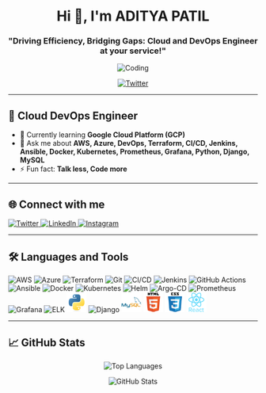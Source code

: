 <!-- Optional: Header Banner -->
<!-- [![MasterHead](https://1.bp.blogspot.com/-7A4WynwLsM...)](https://itzaadiiiii.io) -->

<h1 align="center">Hi 👋, I'm ADITYA PATIL</h1>
<h3 align="center">"Driving Efficiency, Bridging Gaps: Cloud and DevOps Engineer at your service!"</h3>

<p align="center">
  <img src="https://cdn.dribbble.com/users/1162077/screenshots/3848914/programmer.gif" alt="Coding" width="400" />
</p>

<p align="center">
  <a href="https://x.com/itzaadiiiii_" target="_blank">
    <img src="https://img.shields.io/twitter/follow/itzaadiiiii_?logo=twitter&style=for-the-badge" alt="Twitter" />
  </a>
</p>

---

## 🔭 Cloud DevOps Engineer

- 🌱 Currently learning **Google Cloud Platform (GCP)**
- 💬 Ask me about **AWS, Azure, DevOps, Terraform, CI/CD, Jenkins, Ansible, Docker, Kubernetes, Prometheus, Grafana, Python, Django, MySQL**
- ⚡ Fun fact: **Talk less, Code more**

---

## 🌐 Connect with me

<p align="left">
  <a href="https://twitter.com/itzaadiiiii_" target="_blank">
    <img src="https://raw.githubusercontent.com/rahuldkjain/github-profile-readme-generator/master/src/images/icons/Social/twitter.svg" alt="Twitter" height="30" width="40" />
  </a>
  <a href="https://www.linkedin.com/in/aadiityapatil420/" target="_blank">
    <img src="https://raw.githubusercontent.com/rahuldkjain/github-profile-readme-generator/master/src/images/icons/Social/linked-in-alt.svg" alt="LinkedIn" height="30" width="40" />
  </a>
  <a href="https://instagram.com/itzaadiiiii_" target="_blank">
    <img src="https://raw.githubusercontent.com/rahuldkjain/github-profile-readme-generator/master/src/images/icons/Social/instagram.svg" alt="Instagram" height="30" width="40" />
  </a>
</p>

---

## 🛠️ Languages and Tools

<p align="left">
  <img src="https://www.vectorlogo.zone/logos/amazon_aws/amazon_aws-icon.svg" alt="AWS" width="40" height="40"/>
  <img src="https://www.vectorlogo.zone/logos/microsoft_azure/microsoft_azure-icon.svg" alt="Azure" width="40" height="40"/>
  <img src="https://www.vectorlogo.zone/logos/terraformio/terraformio-icon.svg" alt="Terraform" width="40" height="40"/>
  <img src="https://www.vectorlogo.zone/logos/git-scm/git-scm-icon.svg" alt="Git" width="40" height="40"/>
  <img src="https://imgs.search.brave.com/X-gc54tj5zwabhRm6NiybvGuIvBuY80rXIz_RwgChzo/rs:fit:860:0:0:0/g:ce/aHR0cHM6Ly93d3cu/c2h1dHRlcnN0b2Nr/LmNvbS9pbWFnZS12/ZWN0b3IvdmVjdG9y/LWlsbHVzdHJhdGlv/bi1jaS1jZC1jb250/aW51b3VzLTI2MG53/LTIyNDM5OTExMzEu/anBn" alt="CI/CD" width="40" height="40"/>
  <img src="https://cdn.worldvectorlogo.com/logos/jenkins-1.svg" alt="Jenkins" width="40" height="40"/>
  <img src="https://avatars.githubusercontent.com/u/44036562?s=200&v=4" alt="GitHub Actions" width="40" height="40"/>
  <img src="https://imgs.search.brave.com/bhzYzyP9LcMSyCMeQ8-UPH8Vkql-egMNVaRJXI4izYo/rs:fit:860:0:0:0/g:ce/aHR0cHM6Ly9pY29u/LmljZXBhbmVsLmlv/L1RlY2hub2xvZ3kv/c3ZnL0Fuc2libGUu/c3Zn" alt="Ansible" width="40" height="40"/>
  <img src="https://imgs.search.brave.com/stfUnjoNhMd6iTS3lwV7nDIwKu7SDS670RGBOWdjg1s/rs:fit:860:0:0:0/g:ce/aHR0cHM6Ly9jZG4u/aWNvbnNjb3V0LmNv/bS9pY29uL2ZyZWUv/cG5nLTI1Ni9mcmVl/LWRvY2tlci1sb2dv/LWljb24tZG93bmxv/YWQtaW4tc3ZnLXBu/Zy1naWYtZmlsZS1m/b3JtYXRzLS1icmFu/ZC1kZXZlbG9wbWVu/dC10b29scy1wYWNr/LWxvZ29zLWljb25z/LTIyNjA5MS5wbmc_/Zj13ZWJwJnc9MjU2" alt="Docker" width="40" height="40"/>
  <img src="https://imgs.search.brave.com/o9TjXTGve5VbrxwRJJhN7ZIUfC_gy8VWjbL7EbA4Tdo/rs:fit:860:0:0:0/g:ce/aHR0cHM6Ly9zdHls/ZXMucmVkZGl0bWVk/aWEuY29tL3Q1XzMz/ZjY4L3N0eWxlcy9j/b21tdW5pdHlJY29u/X28zdG9jNmVheWli/YjEucG5nP3dpZHRo/PTQ4JmhlaWdodD00/OCZmcmFtZT0xJmF1/dG89d2VicCZjcm9w/PTQ4OjQ4LHNtYXJ0/JnM9ZTU2MzYwMDVj/NmNhZjQ4ZmM4ZmJh/NWZmNGQ2MzY3MDUz/ZjhjMjgxMA" alt="Kubernetes" width="40" height="40"/>
  <img src="https://imgs.search.brave.com/THHxUyLhHUAlNdxdBFqrJ2flCfRGu1gfp4HyzklOEQs/rs:fit:860:0:0:0/g:ce/aHR0cHM6Ly9oZWxt/LnNoL2ltZy9oZWxt/LnN2Zw" alt="Helm" width="40" height="40"/>
  <img src="https://imgs.search.brave.com/FNvSR1fiGs18al_kaAdd3BE9JXLTuWBPA54Fhk4kZIs/rs:fit:860:0:0:0/g:ce/aHR0cHM6Ly93d3cu/d2VzY2FsZS5mci9o/cy1mcy9odWJmcy9h/cmdvLWljb24tY29s/b3IucG5nP3dpZHRo/PTMwMCZoZWlnaHQ9/MzAwJm5hbWU9YXJn/by1pY29uLWNvbG9y/LnBuZw" alt="Argo-CD" width="40" height="40"/>
  <img src="https://imgs.search.brave.com/S17zZKE7zmDNm7MGLMnJUY7plTZhTcACWCCeryhbBLg/rs:fit:860:0:0:0/g:ce/aHR0cHM6Ly9ncmFm/YW5hLmNvbS9hcGkv/cGx1Z2lucy9wcm9t/ZXRoZXVzL3ZlcnNp/b25zLzUuMC4wL2xv/Z29zL2xhcmdl" alt="Prometheus" width="40" height="40"/>
  <img src="https://imgs.search.brave.com/tkeFNHWwgRm3e39qKl-pYqYtBTLv1x8gqEKdUjoh0AQ/rs:fit:860:0:0:0/g:ce/aHR0cHM6Ly9pbWFn/ZXMuaWNvbi1pY29u/cy5jb20vMjY5OS9Q/TkcvOTYvZ3JhZmFu/YV9sb2dvX2ljb25f/MTcxMDQ4LnBuZw" alt="Grafana" width="40" height="40"/>
  <img src="https://imgs.search.brave.com/jv0eYO3rZeXViMd98w8GCmnfWN6nay2C1jAd3CmyeRA/rs:fit:860:0:0:0/g:ce/aHR0cHM6Ly9saDct/cnQuZ29vZ2xldXNl/cmNvbnRlbnQuY29t/L2RvY3N6L0FEXzRu/WGUtUjJ0T3V5V0l3/Yl9vbUwtSHYwUjJE/bTJCaW5oOVVSa0Ro/SlpwbHZJTU9WbnM4/bzNxRU9qY2tieF82/Vi1xSzltV1VULVBI/WTlqMi1MR0RmME5h/NEFTQXRtUWhndFo0/eHdyYmptUlFjTnct/N25KcmJhZ2Yxdkdy/YVI3TTVoSFJidFBn/RVRhP2tleT1sSDh2/ZjlQQnJwWU9ZbVdW/Vk5GQlhGb2Q" alt="ELK" width="40" height="40"/>
  <img src="https://raw.githubusercontent.com/devicons/devicon/master/icons/python/python-original.svg" alt="Python" width="40" height="40"/>
  <img src="https://cdn.worldvectorlogo.com/logos/django.svg" alt="Django" width="40" height="40"/>
  <img src="https://raw.githubusercontent.com/devicons/devicon/master/icons/mysql/mysql-original-wordmark.svg" alt="MySQL" width="40" height="40"/>
  <img src="https://raw.githubusercontent.com/devicons/devicon/master/icons/html5/html5-original-wordmark.svg" alt="HTML5" width="40" height="40"/>
  <img src="https://raw.githubusercontent.com/devicons/devicon/master/icons/css3/css3-original-wordmark.svg" alt="CSS3" width="40" height="40"/>
  <img src="https://raw.githubusercontent.com/devicons/devicon/master/icons/react/react-original-wordmark.svg" alt="React" width="40" height="40"/>
</p>

---

## 📈 GitHub Stats

<p align="center">
  <img src="https://github-readme-stats.vercel.app/api/top-langs?username=itzaadiiiii&show_icons=true&locale=en&layout=compact" alt="Top Languages" />
</p>

<p align="center">
  <img src="https://github-readme-stats.vercel.app/api?username=itzaadiiiii&show_icons=true&locale=en" alt="GitHub Stats" />
</p>

